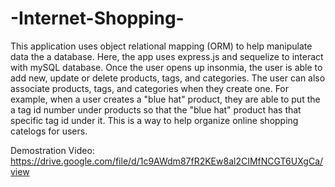 # -Internet-Shopping-

This application uses object relational mapping (ORM) to help manipulate data the a database. Here, the app uses express.js and sequelize to interact with mySQL 
database. Once the user opens up insonmia, the user is able to add new, update or delete products, tags, and categories. The user can also associate 
products, tags, and categories when they create one. For example, when a user creates a "blue hat" product, they are able to put the a tag id number under products so that the "blue hat" product has that specific tag id under it. This is a way to help organize online shopping catelogs for users. 

Demostration Video: https://drive.google.com/file/d/1c9AWdm87fR2KEw8al2CIMfNCGT6UXgCa/view
